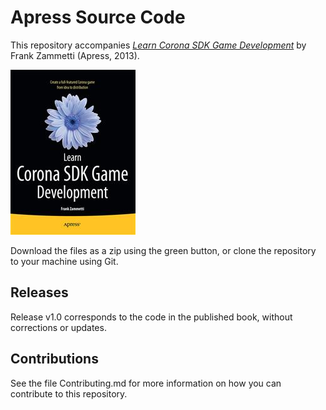 # Apress Source Code

This repository accompanies [*Learn Corona SDK Game Development*](http://www.apress.com/9781430250685) by Frank Zammetti (Apress, 2013).

![Cover image](9781430250685.jpg)

Download the files as a zip using the green button, or clone the repository to your machine using Git.

## Releases

Release v1.0 corresponds to the code in the published book, without corrections or updates.

## Contributions

See the file Contributing.md for more information on how you can contribute to this repository.
